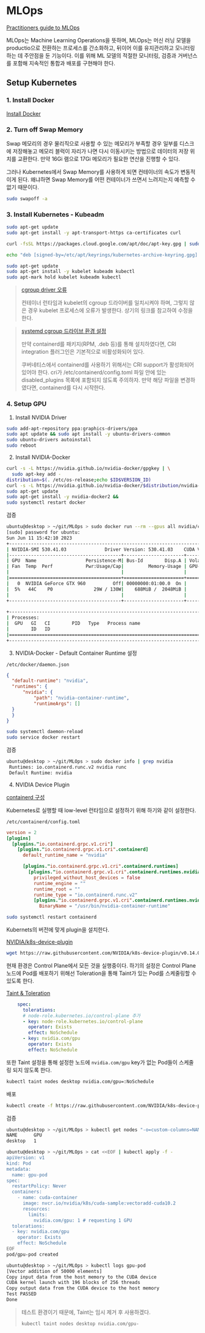 # MLOps

[Practitioners guide to MLOps](mlops-component.md)

MLOps는 Machine Learning Operations을 뜻하며, MLOps는 머신 러닝 모델을 productio으로 전환하는 프로세스를 간소화하고, 뒤이어 이를 유지관리하고 모니터링하는 데 주안점을 둔 기능이다. 이를 위해 ML 모델의 적절한 모니터링, 검증과 거버넌스를 포함해 지속적인 통합과 배포를 구현해야 한다.

## Setup Kubernetes

### 1. Install Docker

[Install Docker](https://github.com/ddung1203/TIL/blob/main/Docker/00_Docker_intro.md#docker-engine-%EC%84%A4%EC%B9%98)

### 2. Turn off Swap Memory

Swap 메모리의 경우 물리직으로 사용할 수 있는 메모리가 부족할 경우 일부를 디스크에 저장해놓고 메모리 블럭이 자리가 나면 다시 이동시키는 방법으로 데이터의 저장 위치를 교환한다. 만약 16Gi 램으로 17Gi 메모리가 필요한 연산을 진행할 수 있다.

그러나 Kubernetes에서 Swap Memory를 사용하게 되면 컨테이너의 속도가 변동적이게 된다. 왜냐하면 Swap Memory를 어떤 컨테이너가 쓰면서 느려지는지 예측할 수 없기 때문이다.

``` bash
sudo swapoff -a
```

### 3. Install Kubernetes - Kubeadm

``` bash
sudo apt-get update
sudo apt-get install -y apt-transport-https ca-certificates curl

curl -fsSL https://packages.cloud.google.com/apt/doc/apt-key.gpg | sudo gpg --dearmor -o /etc/apt/keyrings/kubernetes-archive-keyring.gpg

echo "deb [signed-by=/etc/apt/keyrings/kubernetes-archive-keyring.gpg] https://apt.kubernetes.io/ kubernetes-xenial main" | sudo tee /etc/apt/sources.list.d/kubernetes.list

sudo apt-get update
sudo apt-get install -y kubelet kubeadm kubectl
sudo apt-mark hold kubelet kubeadm kubectl
```

> [cgroup driver 오류](https://github.com/ddung1203/TIL/blob/main/k8s/00_Kubeadm_k8s_install.md#cgroup-driver-%EC%98%A4%EB%A5%98)
> 
> 컨테이너 런타임과 kubelet의 cgroup 드라이버를 일치시켜야 하며, 그렇지 않은 경우 kubelet 프로세스에 오류가 발생한다. 상기의 링크를 참고하여 수정을 한다.

> [systemd cgroup 드라이브 환경 설정](https://kubernetes.io/ko/docs/setup/production-environment/container-runtimes/#containerd-systemd)
> 
> 만약 containerd를 패키지(RPM, .deb 등)를 통해 설치하였다면, CRI integration 플러그인은 기본적으로 비활성화되어 있다.
> 
> 쿠버네티스에서 containerd를 사용하기 위해서는 CRI support가 활성화되어 있어야 한다. cri가 /etc/containerd/config.toml 파일 안에 있는 disabled_plugins 목록에 포함되지 않도록 주의하자. 만약 해당 파일을 변경하였다면, containerd를 다시 시작한다.


### 4. Setup GPU

1. Install NVIDIA Driver

``` bash
sudo add-apt-repository ppa:graphics-drivers/ppa
sudo apt update && sudo apt install -y ubuntu-drivers-common
sudo ubuntu-drivers autoinstall
sudo reboot
```

2. Install NVIDIA-Docker

``` bash
curl -s -L https://nvidia.github.io/nvidia-docker/gpgkey | \
  sudo apt-key add -
distribution=$(. /etc/os-release;echo $ID$VERSION_ID)
curl -s -L https://nvidia.github.io/nvidia-docker/$distribution/nvidia-docker.list | sudo tee /etc/apt/sources.list.d/nvidia-docker.list
sudo apt-get update
sudo apt-get install -y nvidia-docker2 &&
sudo systemctl restart docker
```

검증

``` bash
ubuntu@desktop > ~/git/MLOps > sudo docker run --rm --gpus all nvidia/cuda:12.1.1-base-ubuntu20.04 nvidia-smi
[sudo] password for ubuntu: 
Sun Jun 11 15:42:10 2023       
+---------------------------------------------------------------------------------------+
| NVIDIA-SMI 530.41.03              Driver Version: 530.41.03    CUDA Version: 12.1     |
|-----------------------------------------+----------------------+----------------------+
| GPU  Name                  Persistence-M| Bus-Id        Disp.A | Volatile Uncorr. ECC |
| Fan  Temp  Perf            Pwr:Usage/Cap|         Memory-Usage | GPU-Util  Compute M. |
|                                         |                      |               MIG M. |
|=========================================+======================+======================|
|   0  NVIDIA GeForce GTX 960          Off| 00000000:01:00.0  On |                  N/A |
|  5%   44C    P0               29W / 130W|    688MiB /  2048MiB |      3%      Default |
|                                         |                      |                  N/A |
+-----------------------------------------+----------------------+----------------------+
                                                                                         
+---------------------------------------------------------------------------------------+
| Processes:                                                                            |
|  GPU   GI   CI        PID   Type   Process name                            GPU Memory |
|        ID   ID                                                             Usage      |
|=======================================================================================|
+---------------------------------------------------------------------------------------+
```

3. NVIDIA-Docker - Default Container Runtime 설정

`/etc/docker/daemon.json`

``` json
{
  "default-runtime": "nvidia",
  "runtimes": {
      "nvidia": {
          "path": "nvidia-container-runtime",
          "runtimeArgs": []
  }
  }
}
```

``` bash
sudo systemctl daemon-reload
sudo service docker restart
```

검증

``` bash
ubuntu@desktop > ~/git/MLOps > sudo docker info | grep nvidia
 Runtimes: io.containerd.runc.v2 nvidia runc
 Default Runtime: nvidia
```

4. NVIDIA Device Plugin

[containerd 구성](https://github.com/NVIDIA/k8s-device-plugin#configure-containerd)

Kubernetes로 실행할 때 low-level 런타임으로 설정하기 위해 하기와 같이 설정한다.

`/etc/containerd/config.toml`
``` toml
version = 2
[plugins]
  [plugins."io.containerd.grpc.v1.cri"]
    [plugins."io.containerd.grpc.v1.cri".containerd]
      default_runtime_name = "nvidia"

      [plugins."io.containerd.grpc.v1.cri".containerd.runtimes]
        [plugins."io.containerd.grpc.v1.cri".containerd.runtimes.nvidia]
          privileged_without_host_devices = false
          runtime_engine = ""
          runtime_root = ""
          runtime_type = "io.containerd.runc.v2"
          [plugins."io.containerd.grpc.v1.cri".containerd.runtimes.nvidia.options]
            BinaryName = "/usr/bin/nvidia-container-runtime"
```

``` bash
sudo systemctl restart containerd
```

Kubernets의 버전에 맞게 plugin을 설치한다.

[NVIDIA/k8s-device-plugin](https://github.com/NVIDIA/k8s-device-plugin)

``` bash
wget https://raw.githubusercontent.com/NVIDIA/k8s-device-plugin/v0.14.0/nvidia-device-plugin.yml
```

현재 환경은 Control Plane에서 모든 것을 실행중이다. 하기의 설정은 Control Plane 노드에 Pod를 배포하기 위해선 Toleration을 통해 Taint가 있는 Pod를 스케줄링할 수 있도록 한다.

[Taint & Toleration](https://github.com/ddung1203/TIL/blob/main/k8s/15_Pod_Scheduling.md#taint--toleration)

``` yaml
    spec:
      tolerations:
      # node-role.kubernetes.io/control-plane 추가
      - key: node-role.kubernetes.io/control-plane
        operator: Exists
        effect: NoSchedule
      - key: nvidia.com/gpu
        operator: Exists
        effect: NoSchedule
```

또한 Taint 설정을 통해 설정한 노드에 `nvidia.com/gpu` key가 없는 Pod들이 스케줄링 되지 않도록 한다.

``` bash
kubectl taint nodes desktop nvidia.com/gpu=:NoSchedule
```

배포

``` bash
kubectl create -f https://raw.githubusercontent.com/NVIDIA/k8s-device-plugin/v0.14.0/nvidia-device-plugin.yml
```

검증

``` bash
ubuntu@desktop > ~/git/MLOps > kubectl get nodes "-o=custom-columns=NAME:.metadata.name,GPU:.status.allocatable.nvidia\.com/gpu"
NAME      GPU
desktop   1
```

``` bash
ubuntu@desktop > ~/git/MLOps > cat <<EOF | kubectl apply -f -                           
apiVersion: v1
kind: Pod
metadata:
  name: gpu-pod
spec:
  restartPolicy: Never
  containers:
    - name: cuda-container
      image: nvcr.io/nvidia/k8s/cuda-sample:vectoradd-cuda10.2
      resources:
        limits:
          nvidia.com/gpu: 1 # requesting 1 GPU
  tolerations:
  - key: nvidia.com/gpu
    operator: Exists
    effect: NoSchedule
EOF
pod/gpu-pod created

ubuntu@desktop > ~/git/MLOps > kubectl logs gpu-pod                                                                              
[Vector addition of 50000 elements]
Copy input data from the host memory to the CUDA device
CUDA kernel launch with 196 blocks of 256 threads
Copy output data from the CUDA device to the host memory
Test PASSED
Done
```

> 테스트 환경이기 때문에, Taint는 임시 제거 후 사용하겠다.
> 
> `kubectl taint nodes desktop nvidia.com/gpu-`

<!-- ## Setup Components

### 1. Kubeflow

Kubeflow는 Kubernetes 용 기계 학습 툴킷이다.

ML Workflow

1. 데이터 준비
2. 모델 교육
3. 예측 제공
4. 서비스 관리

Kubeflow는 Kubernetes가 하기의 기능을 수행하도록 하여 ML모델을 확장하고 Production에 배포하는 작업을 간단하게 한다.

- 다양한 인프라에서 쉽고 반복 가능하며 이식 가능한 배포
- 느슨하게 결합된 마이크로서비스 배포 및 관리
- 수요에 따른 확장

[kubeflow/manifests Repository](https://github.com/kubeflow/manifests)

1. Cert-manager

``` bash
kustomize build common/cert-manager/cert-manager/base | kubectl apply -f -
```

> **kustomize란?**
> 
> 기존의 Kubernetes 매니페스트 파일을 템플릿화하고, 이를 기반으로 필요한 수정 사항을 적용할 수 있다. 예를 들어, 여러 개의 환경(개발, 스테이징, 프로덕션 등)에서 동일한 애플리케이션을 배포하려는 경우, Kustomize를 사용하여 환경별로 설정을 조정할 수 있다. 이를 통해 중복을 최소화하고 유지 관리를 용이하게 할 수 있다.
> 
> 대표적인 도구로 Kustomize, Helm, Ksonnet가 있다.

2. kubeflow-issuer

``` bash
kustomize build common/cert-manager/kubeflow-issuer/base | kubectl apply -f -
```

3. Istio

CRD, namespace, Istio를 설치한다.

``` bash
kustomize build common/istio-1-16/istio-crds/base | kubectl apply -f -
kustomize build common/istio-1-16/istio-namespace/base | kubectl apply -f -
kustomize build common/istio-1-16/istio-install/base | kubectl apply -f -
```

4. Dex

``` bash
kustomize build common/dex/overlays/istio | kubectl apply -f -
```

5. OIDC AuthService

``` bash
kustomize build common/oidc-authservice/base | kubectl apply -f -
```

> **pvc 생성** 
> 
> [NFS 설치](https://github.com/ddung1203/TIL/blob/main/k8s/10_Volume.md#nfs%EB%A5%BC-%EC%82%AC%EC%9A%A9%ED%95%9C-%EC%A0%95%EC%A0%81-%ED%94%84%EB%A1%9C%EB%B9%84%EC%A0%80%EB%8B%9Dstatic-provision) 및 [NFS Dynamic Provisioner 구성](https://github.com/ddung1203/TIL/blob/main/k8s/10_Volume.md#nfs-dynamic-provisioner-%EA%B5%AC%EC%84%B1)을 참고
> 
> 또한, 기본 StorageClass nfs-client로 변경해준다.
> 
> `kubectl patch storageclass nfs-client -p '{"metadata": {"annotations":{"storageclass.kubernetes.io/is-default-class":"true"}}}'`

6. Kubeflow Namespace

``` bash
kustomize build common/kubeflow-namespace/base | kubectl apply -f -
```

7. Kubeflow Roles

``` bash
kustomize build common/kubeflow-roles/base | kubectl apply -f -
```

8. Kubeflow Istio Resources

``` bash
kustomize build common/istio-1-16/kubeflow-istio-resources/base | kubectl apply -f -
```

9. Kubeflow Pipelines

``` bash
kustomize build apps/pipeline/upstream/env/cert-manager/platform-agnostic-multi-user | awk '!/well-defined/' | kubectl apply -f -
```

10. Katib

``` bash
kustomize build apps/katib/upstream/installs/katib-with-kubeflow | kubectl apply -f -
```

11. Central Dashboard

``` bash
kustomize build apps/centraldashboard/upstream/overlays/kserve | kubectl apply -f -
```

12. Admission Webhook

``` bash
kustomize build apps/admission-webhook/upstream/overlays/cert-manager | kubectl apply -f -
```

13. Notebook & Jupyter Web App

``` bash
kustomize build apps/jupyter/notebook-controller/upstream/overlays/kubeflow | kubectl apply -f -

kustomize build apps/jupyter/jupyter-web-app/upstream/overlays/istio | kubectl apply -f -
```

14. Profiles + KFAM

``` bash
kustomize build apps/profiles/upstream/overlays/kubeflow | kubectl apply -f -
```

15. Volumes Web App

``` bash
kustomize build apps/volumes-web-app/upstream/overlays/istio | kubectl apply -f -
```

16. Tensorboard & Tensorboard Web App

``` bash
kustomize build apps/tensorboard/tensorboards-web-app/upstream/overlays/istio | kubectl apply -f -

kustomize build apps/tensorboard/tensorboard-controller/upstream/overlays/kubeflow | kubectl apply -f -
```

17. Trainging Operator

``` bash
kustomize build apps/training-operator/upstream/overlays/kubeflow | kubectl apply -f -
```

18. User Namespace

``` bash
kustomize build common/user-namespace/base | kubectl apply -f -
```

확인

``` bash
kubectl port-forward svc/istio-ingressgateway -n istio-system 8080:80
```

![Kubeflow Central Dashboard](./img/kubeflow_central_dashboard.png)

> ID: user@example.com
> 
> Password: 12341234

### 2. MLflow Tracking Server

MLflow는 시험 관리 용도 외에 ML Model 패키징, 배포 관리, 모델 저장 기능을 제공한다.

1. MLflow Tracking Server 전, PostgreSQL DB 설치 -->